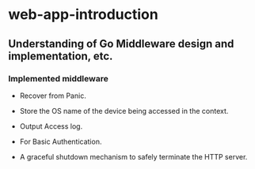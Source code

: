 # web-app-introduction
## Understanding of Go Middleware design and implementation, etc.

### Implemented middleware
* Recover from Panic.

* Store the OS name of the device being accessed in the context.

* Output Access log.

* For Basic Authentication.

* A graceful shutdown mechanism to safely terminate the HTTP server.
